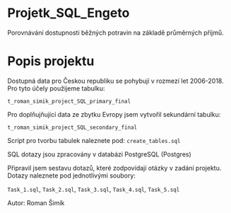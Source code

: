# Projetk_SQL_Engeto
Porovnávání dostupnosti běžných potravin na základě průměrných příjmů.

# Popis projektu
Dostupná data pro Českou republiku se pohybují v rozmezí let 2006-2018. Pro tyto účely použijeme tabulku:
```commandline
t_roman_simik_project_SQL_primary_final
```
Pro doplňujňující data ze zbytku Evropy jsem vytvořil sekundární tabulku:
```commandline
t_roman_simik_project_SQL_secondary_final
```
Script pro tvorbu tabulek naleznete pod: `create_tables.sql`

SQL dotazy jsou zpracovány v databázi PostgreSQL (Postgres)

Připravil jsem sestavu dotazů, které zodpovídají otázky v zadání projektu. Dotazy naleznete pod jednotlivými soubory:

`Task_1.sql`, `Task_2.sql`, `Task_3.sql`, `Task_4.sql`, `Task_5.sql`

Autor: Roman Šimík 
